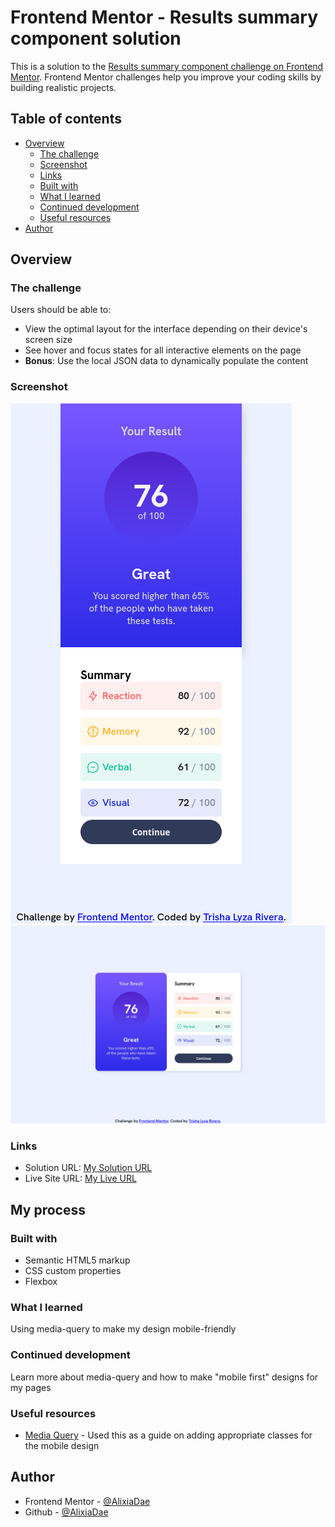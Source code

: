 # Frontend Mentor - Results summary component solution

This is a solution to the [Results summary component challenge on Frontend Mentor](https://www.frontendmentor.io/challenges/results-summary-component-CE_K6s0maV). Frontend Mentor challenges help you improve your coding skills by building realistic projects. 

## Table of contents

- [Overview](#overview)
  - [The challenge](#the-challenge)
  - [Screenshot](#screenshot)
  - [Links](#links)
  - [Built with](#built-with)
  - [What I learned](#what-i-learned)
  - [Continued development](#continued-development)
  - [Useful resources](#useful-resources)
- [Author](#author)

## Overview

### The challenge

Users should be able to:

- View the optimal layout for the interface depending on their device's screen size
- See hover and focus states for all interactive elements on the page
- **Bonus**: Use the local JSON data to dynamically populate the content

### Screenshot

![](./assets/images/result-mobile.png)
![](./assets/images/result-desk.png)

### Links

- Solution URL: [My Solution URL](https://www.frontendmentor.io/solutions/responsive-result-summary-component-with-html-and-css-cIoJ4KwORx)
- Live Site URL: [My Live URL](https://alixiadae.github.io/results-summary-component-main/)

## My process

### Built with

- Semantic HTML5 markup
- CSS custom properties
- Flexbox


### What I learned

Using media-query to make my design mobile-friendly

### Continued development

Learn more about media-query and how to make "mobile first" designs for my pages

### Useful resources

- [Media Query](https://www.w3schools.com/css/css_rwd_mediaqueries.asp) - Used this as a guide on adding appropriate classes for the mobile design

## Author
- Frontend Mentor - [@AlixiaDae](https://www.frontendmentor.io/profile/AlixiaDae)
- Github - [@AlixiaDae](https://github.com/AlixiaDae)

